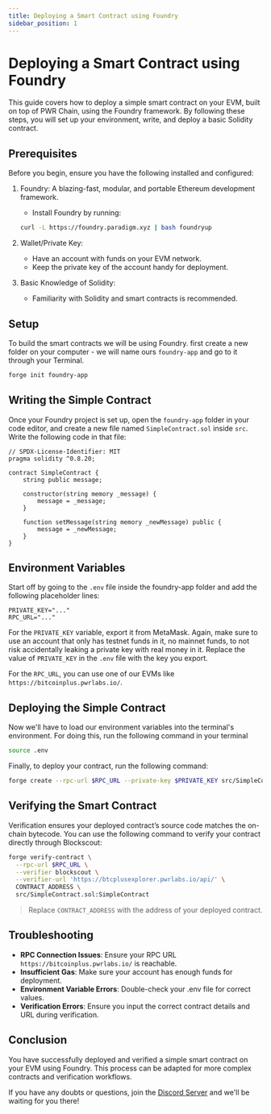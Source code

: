 ```yaml
---
title: Deploying a Smart Contract using Foundry
sidebar_position: 1
---
```


# Deploying a Smart Contract using Foundry

This guide covers how to deploy a simple smart contract on your EVM, built on top of PWR Chain, using the Foundry framework. By following these steps, you will set up your environment, write, and deploy a basic Solidity contract.

## Prerequisites

Before you begin, ensure you have the following installed and configured:

1. Foundry: A blazing-fast, modular, and portable Ethereum development framework.

    - Install Foundry by running:
    ```bash
    curl -L https://foundry.paradigm.xyz | bash foundryup
    ```

2. Wallet/Private Key:

    - Have an account with funds on your EVM network.
    - Keep the private key of the account handy for deployment.

3. Basic Knowledge of Solidity:

    - Familiarity with Solidity and smart contracts is recommended.

## Setup

To build the smart contracts we will be using Foundry. first create a new folder on your computer - we will name ours `foundry-app` and go to it through your Terminal.

```bash
forge init foundry-app
```

## Writing the Simple Contract

Once your Foundry project is set up, open the `foundry-app` folder in your code editor, and create a new file named `SimpleContract.sol` inside `src`. Write the following code in that file:

```solidity
// SPDX-License-Identifier: MIT
pragma solidity ^0.8.20;

contract SimpleContract {
    string public message;

    constructor(string memory _message) {
        message = _message;
    }

    function setMessage(string memory _newMessage) public {
        message = _newMessage;
    }
}
```

## Environment Variables

Start off by going to the `.env` file inside the foundry-app folder and add the following placeholder lines:

```
PRIVATE_KEY="..."
RPC_URL="..."
```

For the `PRIVATE_KEY` variable, export it from MetaMask. Again, make sure to use an account that only has testnet funds in it, no mainnet funds, to not risk accidentally leaking a private key with real money in it. Replace the value of `PRIVATE_KEY` in the `.env` file with the key you export.

For the `RPC_URL`, you can use one of our EVMs like `https://bitcoinplus.pwrlabs.io/`.

## Deploying the Simple Contract

Now we'll have to load our environment variables into the terminal's environment. For doing this, run the following command in your terminal

```bash
source .env
```

Finally, to deploy your contract, run the following command:

```bash
forge create --rpc-url $RPC_URL --private-key $PRIVATE_KEY src/SimpleContract.sol:SimpleContract
```

## Verifying the Smart Contract

Verification ensures your deployed contract’s source code matches the on-chain bytecode. You can use the following command to verify your contract directly through Blockscout:

```bash
forge verify-contract \
  --rpc-url $RPC_URL \
  --verifier blockscout \
  --verifier-url 'https://btcplusexplorer.pwrlabs.io/api/' \
  CONTRACT_ADDRESS \
  src/SimpleContract.sol:SimpleContract
```

> Replace `CONTRACT_ADDRESS` with the address of your deployed contract.

## Troubleshooting

- **RPC Connection Issues**: Ensure your RPC URL `https://bitcoinplus.pwrlabs.io/` is reachable.
- **Insufficient Gas**: Make sure your account has enough funds for deployment.
- **Environment Variable Errors**: Double-check your .env file for correct values.
- **Verification Errors**: Ensure you input the correct contract details and URL during verification.

## Conclusion

You have successfully deployed and verified a simple smart contract on your EVM using Foundry. This process can be adapted for more complex contracts and verification workflows.

If you have any doubts or questions, join the [Discord Server](https://discord.com/invite/YASmBk9EME) and we'll be waiting for you there!
